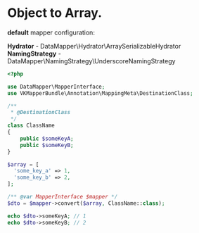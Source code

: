
# Object to Array.

**default** mapper configuration:

**Hydrator** - DataMapper\Hydrator\ArraySerializableHydrator
**NamingStrategy** - DataMapper\NamingStrategy\UnderscoreNamingStrategy

```php
<?php

use DataMapper\MapperInterface;
use VKMapperBundle\Annotation\MappingMeta\DestinationClass;

/**
 * @DestinationClass
 */
class ClassName
{
    public $someKeyA;
    public $someKeyB;
}

$array = [
  'some_key_a' => 1,   
  'some_key_b' => 2,   
];

/** @var MapperInterface $mapper */
$dto = $mapper->convert($array, ClassName::class);

echo $dto->someKeyA; // 1
echo $dto->someKeyB; // 2
```
